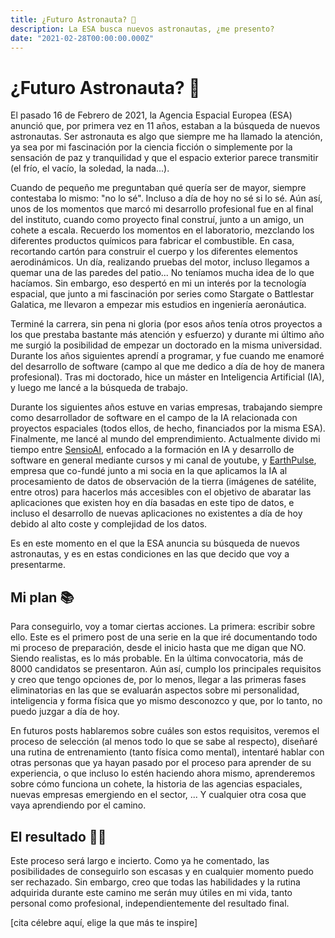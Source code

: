 ```yaml
---
title: ¿Futuro Astronauta? 🚀
description: La ESA busca nuevos astronautas, ¿me presento?
date: "2021-02-28T00:00:00.000Z"
---
```


# ¿Futuro Astronauta? 🚀

El pasado 16 de Febrero de 2021, la Agencia Espacial Europea (ESA) anunció que, por primera vez en 11 años, estaban a la búsqueda de nuevos astronautas. Ser astronauta es algo que siempre me ha llamado la atención, ya sea por mi fascinación por la ciencia ficción o simplemente por la sensación de paz y tranquilidad y que el espacio exterior parece transmitir (el frío, el vacío, la soledad, la nada...).

Cuando de pequeño me preguntaban qué quería ser de mayor, siempre contestaba lo mismo: "no lo sé". Incluso a día de hoy no sé si lo sé. Aún así, unos de los momentos que marcó mi desarrollo profesional fue en al final del instituto, cuando como proyecto final construí, junto a un amigo, un cohete a escala. Recuerdo los momentos en el laboratorio, mezclando los diferentes productos químicos para fabricar el combustible. En casa, recortando cartón para construir el cuerpo y los diferentes elementos aerodinámicos. Un día, realizando pruebas del motor, incluso llegamos a quemar una de las paredes del patio... No teníamos mucha idea de lo que hacíamos. Sin embargo, eso despertó en mi un interés por la tecnología espacial, que junto a mi fascinación por series como Stargate o Battlestar Galatica, me llevaron a empezar mis estudios en ingeniería aeronáutica.

Terminé la carrera, sin pena ni gloria (por esos años tenía otros proyectos a los que prestaba bastante más atención y esfuerzo) y durante mi último año me surgió la posibilidad de empezar un doctorado en la misma universidad. Durante los años siguientes aprendí a programar, y fue cuando me enamoré del desarrollo de software (campo al que me dedico a día de hoy de manera profesional). Tras mi doctorado, hice un máster en Inteligencia Artificial (IA), y luego me lancé a la búsqueda de trabajo.

Durante los siguientes años estuve en varias empresas, trabajando siempre como desarrollador de software en el campo de la IA relacionada con proyectos espaciales (todos ellos, de hecho, financiados por la misma ESA). Finalmente, me lancé al mundo del emprendimiento. Actualmente divido mi tiempo entre [SensioAI](https://sensioai.com/), enfocado a la formación en IA y desarrollo de software en general mediante cursos y mi canal de youtube, y [EarthPulse](https://earthpulse.es/), empresa que co-fundé junto a mi socia en la que aplicamos la IA al procesamiento de datos de observación de la tierra (imágenes de satélite, entre otros) para hacerlos más accesibles con el objetivo de abaratar las aplicaciones que existen hoy en día basadas en este tipo de datos, e incluso el desarrollo de nuevas aplicaciones no existentes a día de hoy debido al alto coste y complejidad de los datos.

Es en este momento en el que la ESA anuncia su búsqueda de nuevos astronautas, y es en estas condiciones en las que decido que voy a presentarme.

## Mi plan 📚

Para conseguirlo, voy a tomar ciertas acciones. La primera: escribir sobre ello. Este es el primero post de una serie en la que iré documentando todo mi proceso de preparación, desde el inicio hasta que me digan que NO. Siendo realistas, es lo más probable. En la última convocatoria, más de 8000 candidatos se presentaron. Aún así, cumplo los principales requisitos y creo que tengo opciones de, por lo menos, llegar a las primeras fases eliminatorias en las que se evaluarán aspectos sobre mi personalidad, inteligencia y forma física que yo mismo desconozco y que, por lo tanto, no puedo juzgar a día de hoy.

En futuros posts hablaremos sobre cuáles son estos requisitos, veremos el proceso de selección (al menos todo lo que se sabe al respecto), diseñaré una rutina de entrenamiento (tanto física como mental), intentaré hablar con otras personas que ya hayan pasado por el proceso para aprender de su experiencia, o que incluso lo estén haciendo ahora mismo, aprenderemos sobre cómo funciona un cohete, la historia de las agencias espaciales, nuevas empresas emergiendo en el sector, ... Y cualquier otra cosa que vaya aprendiendo por el camino.

## El resultado 🤷‍♂️

Este proceso será largo e incierto. Como ya he comentado, las posibilidades de conseguirlo son escasas y en cualquier momento puedo ser rechazado. Sin embargo, creo que todas las habilidades y la rutina adquirida durante este camino me serán muy útiles en mi vida, tanto personal como profesional, independientemente del resultado final.

[cita célebre aquí, elige la que más te inspire]

